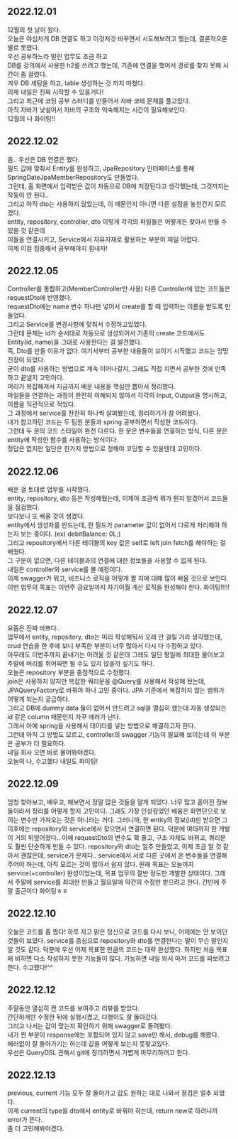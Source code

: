 ## 2022.12.01
12월의 첫 날이 왔다.  
오늘은 야심차게 DB 연결도 하고 이것저것 바꾸면서 시도해보려고 했는데, 결론적으론 별로 못했다.  
우선 공부하느라 밀린 업무도 조금 하고  
DB를 강의에서 사용한 h2를 쓰려고 했는데, 기존에 연결을 했어서 경로를 찾지 못해 시간이 좀 걸렸다.  
겨우 DB 세팅을 하고, table 생성하는 것 까지 마쳤다.  
이제 내일은 진짜 시작할 수 있을거다!  
그리고 최근에 코딩 공부 스터디를 만들어서 자바 코테 문제를 풀고있다.  
아직 자바가 낯설어서 자바의 구조와 익숙해지는 시간이 필요해보인다.  
12월의 나 화이팅!!  

## 2022.12.02
음.. 우선은 DB 연결은 했다.  
필드 값에 맞춰서 Entity를 완성하고, JpaRepository 인터페이스를 통해 SpringDateJpaMemberRepository도 만들었다.  
그런데, 홈 화면에서 입력받은 값이 자동으로 DB에 저장된다고 생각했는데, 그것까지는 작동이 안 된다..  
그리고 아직 dto는 사용하지 않았는데, 이 때문인지 아니면 다른 설정을 놓친건지 모르겠다.  
entity, repository, controller, dto 이렇게 각각의 파일들은 어떻게든 찾아서 만들 수 있을 것 같은데  
이들을 연결시키고, Service에서 자유자재로 활용하는 부분이 제일 어렵다.  
이제 이걸 집중해서 공부해야지 힘내자!  

## 2022.12.05
Controller를 통합하고(MemberController만 사용) 다른 Controller에 있는 코드들은 requestDto에 반영했다.  
requestDto에는 name 변수 하나만 넣어서 create를 할 때 입력하는 이름을 받도록 만들었다.  
그리고 Service를 변경사항에 맞춰서 수정하고있었다.  
그런데 문제는 id가 순서대로 자동으로 생성되어서 기존의 create 코드에서도 Entity(id, name)을 그대로 사용한다는 걸 발견했다.  
즉, Dto를 만들 이유가 없다. 여기서부터 공부한 내용들이 꼬이기 시작했고 코드는 엉망진창이 되었다.  
굳이 dto를 사용하는 방법으로 계속 이어나갈지, 그래도 직접 치면서 공부한 것에 만족하고 끝낼지 고민이다.  
머리가 복잡해져서 지금까지 배운 내용을 핵심만 뽑아서 정리했다.  
파일들을 연결하는 과정이 완전히 이해되지 않아서 각각의 Input, Output을 명시하고, 이름을 직관적으로 적었다.  
그 과정에서 service를 찬찬히 하나씩 살펴봤는데, 정리하기가 참 어려웠다.  
내가 참고하던 코드는 두 팀원 분들과 spring 공부하면서 작성한 코드이다.  
그런데 두 분의 코드 스타일이 완전 다르다. 한 분은 변수들을 연결하는 방식, 다른 분은 entity에 작성한 함수를 사용하는 방식이다.  
정답은 없지만 일단은 한가지 방법으로 정해야 코딩할 수 있을텐데 고민이다.  

## 2022.12.06
배운 걸 토대로 업무를 시작했다.  
entity, repository, dto 등은 작성해뒀는데, 이제야 조금씩 뭐가 뭔지 알겠어서 코드들을 점검했다.  
보다보니 또 배울 것이 생겼다.  
entity에서 생성자를 만드는데, 한 필드가 parameter 값이 없어서 다르게 처리해야 하는지 보는 중이다. (ex) debitBalance: 0L;)  
그리고 repository에서 다른 테이블의 key 값은 self로 left join fetch를 해야하는 걸 배웠다.  
그 구문이 없으면, 다른 테이블과의 연결에 대한 정보들을 사용할 수 없게 된다.  
내일은 controller와 service를 볼 예정이다.  
이제 swagger가 뭐고, 비즈니스 로직을 어떻게 짤 지에 대해 많이 배울 것으로 보인다.  
이번 업무의 목표는 이번주 금요일까지 차기이월 계산 로직을 완성해야 한다. 화이팅!!!!!  

## 2022.12.07
요즘은 진짜 바쁘다..  
업무에서 entity, repository, dto는 미리 작성해둬서 오래 안 걸릴 거라 생각했는데, crud 연습을 한 후에 보니 부족한 부분이 너무 많아서 다시 다 수정하고 있다.  
아무래도 이번주까지 끝내기는 어려울 것 같은데 그래도 일단 평일에 최대한 물어보고 주말에 머리를 쥐어짜면 될 수도 있지 않을까 싶기도 하다.  
오늘은 repository 부분을 중점적으로 수정했다.  
join은 사용하지 않지만 복잡한 쿼리문을 @Query를 사용해서 작성해 뒀는데, JPAQueryFactory로 바꿔야 하나 고민 중이다. JPA 기준에서 복잡하지 않는 범위가 어떻게 되는지 궁금하다.  
그리고 DB에 dummy data 들이 없어서 만드려고 sql을 열심히 했는데 자동 생성되는 id 같은 column 때문인지 자꾸 에러가 난다.  
그래서 아예 spring을 사용해서 데이터를 넣는 방법으로 해결하고자 한다.  
그런데 아직 그 방법도 모르고, controller의 swagger 기능이 필요해 보이는데 이 부분은 공부가 더 필요하다.  
내일 회사 오면 바로 물어봐야겠다.  
오늘의 나, 수고했다 내일도 화이팅!  

## 2022.12.09
엄청 찾아보고, 배우고, 해보면서 정말 많은 것들을 알게 되었다.
너무 많고 흩어진 정보들이라서 정리를 어떻게 할지 고민이다.
그래도 가장 인상깊었던 배움은 화면단으로 보이는 변수만 가져오는 것은 아니라는 거다.
그러니까, 한 entity의 정보(id)만 받으면 그 이후에는 repository와 service에서 찾으면서 연결하면 된다.
덕분에 여태까지 한 개발이 거의 뒤엎어졌다..
아예 requestDto의 변수도 확 줄고, 구조 자체도 바뀌고, 쿼리문도 훨씬 단순하게 만들 수 있다.
repository와 dto는 얼추 만들었고, 이제 조금 알 것 같아서 괜찮은데, service가 문제다..
service에서 서로 다른 곳에서 온 변수들을 연결해주어야 하는데, 아직 모르는 것이 많아서 쉽지 않다.
원래 목표는 오늘까지 service(+controller) 완성이었는데, 목표 업무의 절반 정도만 개발한 상태이다.
그래서 주말에 service를 최대한 만들고 월요일에 약간의 수정만 받으려고 한다.
간만에 주말 출근이다 화이팅ㅎㅎ

## 2022.12.10
오늘은 코드를 좀 짰다!
하루 자고 맑은 정신으로 코드를 다시 보니, 어제에는 안 보이던 것들이 보였다.
service를 중심으로 repository와 dto를 연결한다는 말이 무슨 말인지 알 것도 같다.
덕분에 우선 어제 목표한 만큼의 코드는 대략 완성했다.
하지만 처음 목표에 비하면 다소 작성하지 못한 기능들이 많다.
가능하면 내일 와서 마저 코드를 짜보려고 한다.
수고했다!^^

## 2022.12.12
주말동안 열심히 짠 코드를 보여주고 리뷰를 받았다.  
간단하게만 수정한 뒤에 실행시켰고, 다행이도 잘 돌아갔다.  
그리고 나서는 값이 맞는지 확인하기 위해 swagger로 돌려봤다.  
내가 짠 부분이 response에는 포함되어 있지 않고 save만 해서, debug를 해봤다.  
에러없이 잘 돌아가기는 하는데 값을 어떻게 보는지 못찾고있다.  
우선은 QueryDSL 관해서 git에 정리하면서 가볍게 마무리하려고 한다.  

## 2022.12.13
previous, current 기능 모두 잘 돌아가고 값도 원하는 대로 나와서 점검은 얼추 되었다.  
이제 current의 type을 dto에서 entity로 바꿔야 하는데, return new로 하려니까 error가 뜬다.  
좀 더 고민해봐야겠다.  
